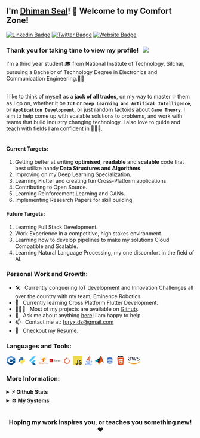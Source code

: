 ## I'm [Dhiman Seal](https://github.com/dhi13man/)! 👋 Welcome to my Comfort Zone!  

[![Linkedin Badge](https://img.shields.io/badge/-LinkedIn-0e76a8?style=flat-square&logo=Linkedin&logoColor=white)](https://linkedin.com/in/dhi13man)
[![Twitter Badge](https://img.shields.io/badge/-Twitter-00acee?style=flat-square&logo=Twitter&logoColor=white)](https://twitter.com/dhi13man)
[![Website Badge](https://img.shields.io/badge/Website-3b5998?style=flat-square&logo=google-chrome&logoColor=white)](https://dhi13man.github.io/)


### Thank you for taking time to view my profile! &nbsp; ![](https://visitor-badge.glitch.me/badge?page_id=dhi13man.dhi13man&style=flat-square&color=0088cc)

I'm a third year student 🎓 from National Institute of Technology, Silchar, pursuing a Bachelor of Technology Degree in Electronics and Communication Engineering.🔌📶 <br><br> 

I like to think of myself as a **jack of all trades**,  on my way to master 💡 them as I go on, whether it be **`IoT`** or **`Deep Learning and Artifical Intelligence`**, or **`Application Development`**, or just random factoids about **`Game Theory`**. I aim to help come up with scalable solutions to problems, and work with teams that build industry changing technology. I also love to guide and teach with fields I am confident in 👨🏻‍💻. <br><br>

#### Current Targets: 
1. Getting better at writing **optimised**, **readable** and **scalable** code that best utilize handy **Data Structures and Algorithms**.
2. Improving on my Deep Learning Specialization.
3. Learning  Flutter and creating fun Cross-Platform applications.
4. Contributing to Open Source.
5. Learning Reinforcement Learning and GANs.
5. Implementing Research Papers for skill building.

#### Future Targets:
1. Learning Full Stack Development.
2. Work Experience in a competitive, high stakes environment.
3. Learning how to develop pipelines to make my solutions Cloud Compatible and Scalable.
4. Learning Natural Language Processing, my one discomfort in the field of AI.

### Personal Work and  Growth:

- 🛠 &nbsp; Currently conquering IoT development and Innovation Challenges all over the country with my team, Eminence Robotics
- 🚀 &nbsp; Currently learning Cross Platform Flutter Development.
- 👨🏻‍💻 &nbsp; Most of my projects are available on [Github](https://github.com/dhi13man).
- 💬 &nbsp; Ask me about anything [here](https://github.com/dhi13man/dhi13man/issues/2)! I am happy to help.
- 📫 &nbsp; Contact me at: furyx.ds@gmail.com
- 📝 &nbsp; Checkout my [Resume](https://github.com/dhi13man/dhi13man/blob/master/Dhiiman_Seal_CV.pdf).

### Languages and Tools:

[<code><img height="25" src="https://raw.githubusercontent.com/github/explore/80688e429a7d4ef2fca1e82350fe8e3517d3494d/topics/cpp/cpp.png" alt="cpp"></code>](www.cplusplus.com/)
[<code><img height="25" src="https://raw.githubusercontent.com/github/explore/80688e429a7d4ef2fca1e82350fe8e3517d3494d/topics/python/python.png" alt="python"></code>](www.python.org)
[<code><img height="25" src="assets/ico_flutter.jpg" alt="flutter"></code>](flutter.dev)
[<code><img height="25" src="assets/ico_tf.jpg" alt="tensorflow+keras"></code>](www.tensorflow.org)
[<code><img height="25" src="assets/ico_pytorch.jpg" alt="pytorch"></code>](pytorch.org)
[<code><img height="25" src="https://raw.githubusercontent.com/github/explore/80688e429a7d4ef2fca1e82350fe8e3517d3494d/topics/javascript/javascript.png" alt="javascript"></code>](www.javascript.com)
[<code><img height="25" src="assets/ico_java.jpg" alt="java"></code>](www.java.com)
[<code><img height="25" src="assets/ico_matlab.jpg" alt="MATLAB"></code>](www.mathworks.com/products/matlab.html)
[<code><img height="25" src="https://raw.githubusercontent.com/github/explore/80688e429a7d4ef2fca1e82350fe8e3517d3494d/topics/sql/sql.png" alt="sql"></code>](www.mysql.com)
[<code><img height="25" src="assets/ico_html.jpg" alt="html5"></code>](html.com/)
[<code><img height="25" src="assets/ico_aws.jpg" alt="Amazon Web Services"></code>](aws.amazon.com/)


### More Information:

<details>	
  <summary><b>⚡ Github Stats</b></summary>

<img alt="" src="https://github-readme-stats.vercel.app/api?username=dhi13man&show_icons=true&hide_border=true" />
</details>


 
<details>	
  <br />
  <summary><b>⚙️ My Systems</b></summary>
  	<ul>
  	    <li><b>OS:</b> Windows 10 and Ubuntu 20.04</li>
	    <li><b>Laptop: </b> Lenovo L340 Gaming (i7 9th Generation Processor with 8GB RAM)</li>
  	    <li><b>Browser: </b> Firefox, Chrome</li>
	    <li><b>Code Editors:</b> I swear by Jetbrains IDEs and VSCode.</li>
	    <br />
	</ul>	
</details>

#

<div align="center">

### Hoping my work inspires you, or teaches you something new! ❤️

</div>
